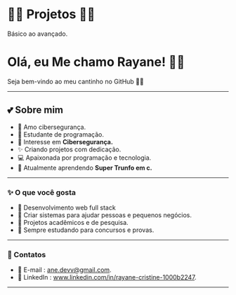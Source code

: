 # 🌸✨ Projetos 🌸✨
Básico ao avançado.

# Olá, eu Me chamo Rayane! 🌸✨
Seja bem-vindo ao meu cantinho no GitHub 💖🐰  

---

## 💕 Sobre mim
- 🌸 Amo cibersegurança.
- 🎀 Estudante de programação.
- 🐰 Interesse em **Cibersegurança.**
- ✨ Criando projetos com dedicação.
- 💻 Apaixonada por programação e tecnologia.
- 🌱 Atualmente aprendendo **Super Trunfo em c.**

---

### ✨ O que você gosta

* 🌸 Desenvolvimento web full stack
* 🎀 Criar sistemas para ajudar pessoas e pequenos negócios.
* 🐰 Projetos acadêmicos e de pesquisa.
* 💖 Sempre estudando para concursos e provas.

---

### 📌 Contatos

* 📧 E-mail : ane.devv@gmail.com.
* 💼 LinkedIn : www.linkedin.com/in/rayane-cristine-1000b2247.

---

